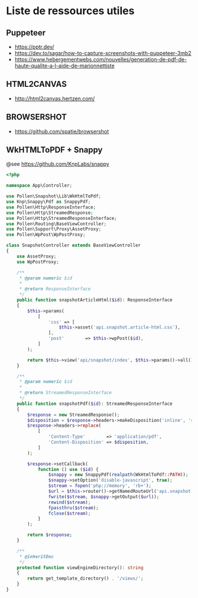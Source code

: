 # Liste de ressources utiles

## Puppeteer

- https://pptr.dev/
- https://dev.to/sagar/how-to-capture-screenshots-with-puppeteer-3mb2
- https://www.hebergementwebs.com/nouvelles/generation-de-pdf-de-haute-qualite-a-l-aide-de-marionnettiste

## HTML2CANVAS

- http://html2canvas.hertzen.com/

## BROWSERSHOT

- https://github.com/spatie/browsershot

## WkHTMLToPDF + Snappy

@see https://github.com/KnpLabs/snappy

```php
<?php

namespace App\Controller;

use Pollen\Snapshot\Lib\WkHtmlToPdf;
use Knp\Snappy\Pdf as SnappyPdf;
use Pollen\Http\ResponseInterface;
use Pollen\Http\StreamedResponse;
use Pollen\Http\StreamedResponseInterface;
use Pollen\Routing\BaseViewController;
use Pollen\Support\Proxy\AssetProxy;
use Pollen\WpPost\WpPostProxy;

class SnapshotController extends BaseViewController
{
    use AssetProxy;
    use WpPostProxy;

    /**
     * @param numeric $id
     *
     * @return ResponseInterface
     */
    public function snapshotArticleHtml($id): ResponseInterface
    {
        $this->params(
            [
                'css' => [
                    $this->asset('api.snapshot.article-html.css'),
                ],
                'post'        => $this->wpPost($id),
            ]
        );

        return $this->view('api/snapshot/index', $this->params()->all());
    }

    /**
     * @param numeric $id
     *
     * @return StreamedResponseInterface
     */
    public function snapshotPdf($id): StreamedResponseInterface
    {
        $response = new StreamedResponse();
        $disposition = $response->headers->makeDisposition('inline', 'snappy');
        $response->headers->replace(
            [
                'Content-Type'        => 'application/pdf',
                'Content-Disposition' => $disposition,
            ]
        );

        $response->setCallback(
            function () use ($id) {
                $snappy = new SnappyPdf(realpath(WkHtmlToPdf::PATH));
                $snappy->setOption('disable-javascript', true);
                $stream = fopen('php://memory', 'rb+');
                $url = $this->router()->getNamedRouteUrl('api.snapshot.article_html', ['id' => $id], true);
                fwrite($stream, $snappy->getOutput($url));
                rewind($stream);
                fpassthru($stream);
                fclose($stream);
            }
        );

        return $response;
    }

    /**
     * @inheritDoc
     */
    protected function viewEngineDirectory(): string
    {
        return get_template_directory() . '/views/';
    }
}
```
